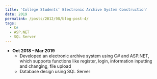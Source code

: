 ```yaml
---
title: 'College Students’ Electronic Archive System Construction'
date: 2019
permalink: /posts/2012/08/blog-post-4/
tags:
  - C#
  - ASP.NET
  - SQL Server
---
```


* **Oct 2018 – Mar 2019** 
    * Developed an electronic archive system using C# and ASP.NET, which supports functions like register, login, information inputting and changing, file upload
    * Database design using SQL Server

